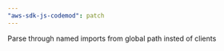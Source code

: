 ```yaml
---
"aws-sdk-js-codemod": patch
---
```


Parse through named imports from global path insted of clients
